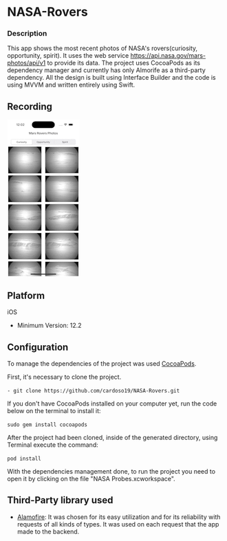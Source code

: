# NASA-Rovers
### Description
This app shows the most recent photos of NASA's rovers(curiosity, opportunity, spirit). It uses the web service https://api.nasa.gov/mars-photos/api/v1 to provide its data.
The project uses CocoaPods as its dependency manager and currently has only Almorife as a third-party dependency.
All the design is built using Interface Builder and the code is using MVVM and written entirely using Swift.

## Recording
![Recording](recording.gif)

## Platform
iOS
- Minimum Version: 12.2

## Configuration
To manage the dependencies of the project was used [CocoaPods](https://cocoapods.org/).

First, it's necessary to clone the project.

`- git clone https://github.com/cardoso19/NASA-Rovers.git`

If you don't have CocoaPods installed on your computer yet, run the code below on the terminal to install it:

`sudo gem install cocoapods`

After the project had been cloned, inside of the generated directory, using Terminal execute the command:

`pod install`

With the dependencies management done, to run the project you need to open it by clicking on the file "NASA Probes.xcworkspace".

## Third-Party library used
- [Alamofire](https://github.com/Alamofire/Alamofire): It was chosen for its easy utilization and for its reliability with requests of all kinds of types. It was used on each request that the app made to the backend.
